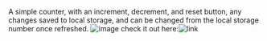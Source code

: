 A simple counter, with an increment, decrement, and reset button, any changes saved to local storage, and can be changed from the local storage number once refreshed.
![image](https://github.com/Cadhig/counter/assets/160413853/b21a9f5b-4c21-4f4d-b668-917965965a2d)
check it out here:![link](https://cadhig.github.io/counter/)

